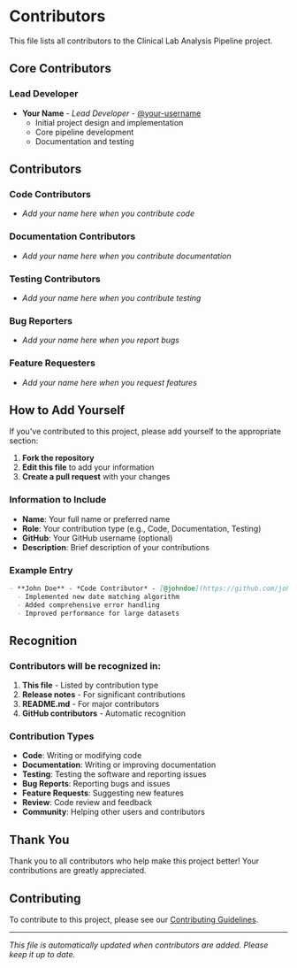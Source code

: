 # Contributors

This file lists all contributors to the Clinical Lab Analysis Pipeline project.

## Core Contributors

### Lead Developer
- **Your Name** - *Lead Developer* - [@your-username](https://github.com/your-username)
  - Initial project design and implementation
  - Core pipeline development
  - Documentation and testing

## Contributors

### Code Contributors
- *Add your name here when you contribute code*

### Documentation Contributors
- *Add your name here when you contribute documentation*

### Testing Contributors
- *Add your name here when you contribute testing*

### Bug Reporters
- *Add your name here when you report bugs*

### Feature Requesters
- *Add your name here when you request features*

## How to Add Yourself

If you've contributed to this project, please add yourself to the appropriate section:

1. **Fork the repository**
2. **Edit this file** to add your information
3. **Create a pull request** with your changes

### Information to Include

- **Name**: Your full name or preferred name
- **Role**: Your contribution type (e.g., Code, Documentation, Testing)
- **GitHub**: Your GitHub username (optional)
- **Description**: Brief description of your contributions

### Example Entry

```markdown
- **John Doe** - *Code Contributor* - [@johndoe](https://github.com/johndoe)
  - Implemented new date matching algorithm
  - Added comprehensive error handling
  - Improved performance for large datasets
```

## Recognition

### Contributors will be recognized in:

1. **This file** - Listed by contribution type
2. **Release notes** - For significant contributions
3. **README.md** - For major contributors
4. **GitHub contributors** - Automatic recognition

### Contribution Types

- **Code**: Writing or modifying code
- **Documentation**: Writing or improving documentation
- **Testing**: Testing the software and reporting issues
- **Bug Reports**: Reporting bugs and issues
- **Feature Requests**: Suggesting new features
- **Review**: Code review and feedback
- **Community**: Helping other users and contributors

## Thank You

Thank you to all contributors who help make this project better! Your contributions are greatly appreciated.

## Contributing

To contribute to this project, please see our [Contributing Guidelines](CONTRIBUTING.md).

---

*This file is automatically updated when contributors are added. Please keep it up to date.*
